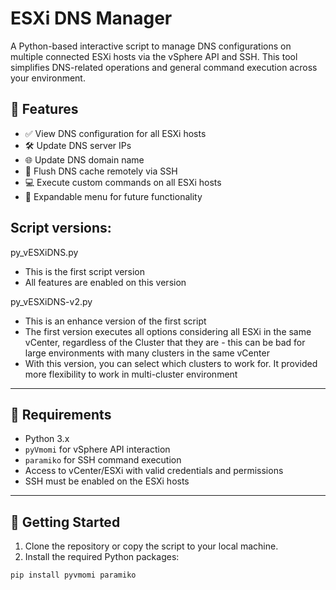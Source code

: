# ESXi DNS Manager

A Python-based interactive script to manage DNS configurations on multiple connected ESXi hosts via the vSphere API and SSH. This tool simplifies DNS-related operations and general command execution across your environment.

## 🔧 Features

- ✅ View DNS configuration for all ESXi hosts
- 🛠️ Update DNS server IPs
- 🌐 Update DNS domain name
- 🔄 Flush DNS cache remotely via SSH
- 💻 Execute custom commands on all ESXi hosts
- 🚧 Expandable menu for future functionality


## Script versions:
py_vESXiDNS.py
- This is the first script version
- All features are enabled on this version

py_vESXiDNS-v2.py
- This is an enhance version of the first script
- The first version executes all options considering all ESXi in the same vCenter, regardless of the Cluster that they are - this can be bad for large environments with many clusters in the same vCenter
- With this version, you can select which clusters to work for. It provided more flexibility to work in multi-cluster environment



---

## 🔐 Requirements

- Python 3.x
- `pyVmomi` for vSphere API interaction
- `paramiko` for SSH command execution
- Access to vCenter/ESXi with valid credentials and permissions
- SSH must be enabled on the ESXi hosts

---

## 🚀 Getting Started

1. Clone the repository or copy the script to your local machine.
2. Install the required Python packages:

```bash
pip install pyvmomi paramiko

